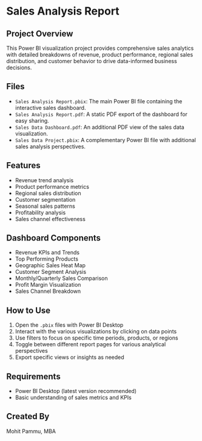 # Sales Analysis Report

## Project Overview
This Power BI visualization project provides comprehensive sales analytics with detailed breakdowns of revenue, product performance, regional sales distribution, and customer behavior to drive data-informed business decisions.

## Files
- `Sales Analysis Report.pbix`: The main Power BI file containing the interactive sales dashboard.
- `Sales Analysis Report.pdf`: A static PDF export of the dashboard for easy sharing.
- `Sales Data Dashboard.pdf`: An additional PDF view of the sales data visualization.
- `Sales Data Project.pbix`: A complementary Power BI file with additional sales analysis perspectives.

## Features
- Revenue trend analysis
- Product performance metrics
- Regional sales distribution
- Customer segmentation
- Seasonal sales patterns
- Profitability analysis
- Sales channel effectiveness

## Dashboard Components
- Revenue KPIs and Trends
- Top Performing Products
- Geographic Sales Heat Map
- Customer Segment Analysis
- Monthly/Quarterly Sales Comparison
- Profit Margin Visualization
- Sales Channel Breakdown

## How to Use
1. Open the `.pbix` files with Power BI Desktop
2. Interact with the various visualizations by clicking on data points
3. Use filters to focus on specific time periods, products, or regions
4. Toggle between different report pages for various analytical perspectives
5. Export specific views or insights as needed

## Requirements
- Power BI Desktop (latest version recommended)
- Basic understanding of sales metrics and KPIs

## Created By
Mohit Pammu, MBA